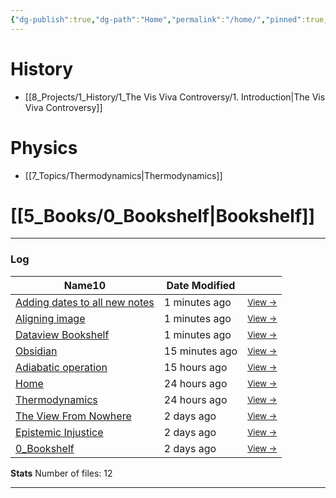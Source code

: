 ```yaml
---
{"dg-publish":true,"dg-path":"Home","permalink":"/home/","pinned":true,"tags":["gardenEntry"],"created":"2024-11-19T23:39:44.475+01:00","updated":"2024-12-16T23:58:30.280+01:00"}
---
```




# History

- [[8_Projects/1_History/1_The Vis Viva Controversy/1. Introduction\|The Vis Viva Controversy]]


# Physics

- [[7_Topics/Thermodynamics\|Thermodynamics]]


# [[5_Books/0_Bookshelf\|Bookshelf]]


---
### Log
<div><table class="dataview table-view-table"><thead class="table-view-thead"><tr class="table-view-tr-header"><th class="table-view-th"><span>Name</span><span class="dataview small-text">10</span></th><th class="table-view-th"><span>Date Modified</span></th><th class="table-view-th"><span></span></th></tr></thead><tbody class="table-view-tbody"><tr><td><span><a data-tooltip-position="top" aria-label="Development/Adding dates to all new notes.md" data-href="Development/Adding dates to all new notes.md" href="Development/Adding dates to all new notes.md" class="internal-link" target="_blank" rel="noopener nofollow">Adding dates to all new notes</a></span></td><td><span>1 minutes ago</span></td><td><span><small><a data-tooltip-position="top" aria-label="Development/Adding dates to all new notes.md" data-href="Development/Adding dates to all new notes.md" href="Development/Adding dates to all new notes.md" class="internal-link" target="_blank" rel="noopener nofollow">View →</a></small></span></td></tr><tr><td><span><a data-tooltip-position="top" aria-label="Development/Aligning image.md" data-href="Development/Aligning image.md" href="Development/Aligning image.md" class="internal-link" target="_blank" rel="noopener nofollow">Aligning image</a></span></td><td><span>1 minutes ago</span></td><td><span><small><a data-tooltip-position="top" aria-label="Development/Aligning image.md" data-href="Development/Aligning image.md" href="Development/Aligning image.md" class="internal-link" target="_blank" rel="noopener nofollow">View →</a></small></span></td></tr><tr><td><span><a data-tooltip-position="top" aria-label="Development/Dataview Bookshelf.md" data-href="Development/Dataview Bookshelf.md" href="Development/Dataview Bookshelf.md" class="internal-link" target="_blank" rel="noopener nofollow">Dataview Bookshelf</a></span></td><td><span>1 minutes ago</span></td><td><span><small><a data-tooltip-position="top" aria-label="Development/Dataview Bookshelf.md" data-href="Development/Dataview Bookshelf.md" href="Development/Dataview Bookshelf.md" class="internal-link" target="_blank" rel="noopener nofollow">View →</a></small></span></td></tr><tr><td><span><a data-tooltip-position="top" aria-label="7_Topics/Obsidian.md" data-href="7_Topics/Obsidian.md" href="7_Topics/Obsidian.md" class="internal-link" target="_blank" rel="noopener nofollow">Obsidian</a></span></td><td><span>15 minutes ago</span></td><td><span><small><a data-tooltip-position="top" aria-label="7_Topics/Obsidian.md" data-href="7_Topics/Obsidian.md" href="7_Topics/Obsidian.md" class="internal-link" target="_blank" rel="noopener nofollow">View →</a></small></span></td></tr><tr><td><span><a data-tooltip-position="top" aria-label="2_Atoms/Adiabatic operation.md" data-href="2_Atoms/Adiabatic operation.md" href="2_Atoms/Adiabatic operation.md" class="internal-link" target="_blank" rel="noopener nofollow">Adiabatic operation</a></span></td><td><span>15 hours ago</span></td><td><span><small><a data-tooltip-position="top" aria-label="2_Atoms/Adiabatic operation.md" data-href="2_Atoms/Adiabatic operation.md" href="2_Atoms/Adiabatic operation.md" class="internal-link" target="_blank" rel="noopener nofollow">View →</a></small></span></td></tr><tr><td><span><a data-tooltip-position="top" aria-label="1_Digital_Garden/Home.md" data-href="1_Digital_Garden/Home.md" href="1_Digital_Garden/Home.md" class="internal-link" target="_blank" rel="noopener nofollow">Home</a></span></td><td><span>24 hours ago</span></td><td><span><small><a data-tooltip-position="top" aria-label="1_Digital_Garden/Home.md" data-href="1_Digital_Garden/Home.md" href="1_Digital_Garden/Home.md" class="internal-link" target="_blank" rel="noopener nofollow">View →</a></small></span></td></tr><tr><td><span><a data-tooltip-position="top" aria-label="7_Topics/Thermodynamics.md" data-href="7_Topics/Thermodynamics.md" href="7_Topics/Thermodynamics.md" class="internal-link" target="_blank" rel="noopener nofollow">Thermodynamics</a></span></td><td><span>24 hours ago</span></td><td><span><small><a data-tooltip-position="top" aria-label="7_Topics/Thermodynamics.md" data-href="7_Topics/Thermodynamics.md" href="7_Topics/Thermodynamics.md" class="internal-link" target="_blank" rel="noopener nofollow">View →</a></small></span></td></tr><tr><td><span><a data-tooltip-position="top" aria-label="5_Books/The View From Nowhere.md" data-href="5_Books/The View From Nowhere.md" href="5_Books/The View From Nowhere.md" class="internal-link" target="_blank" rel="noopener nofollow">The View From Nowhere</a></span></td><td><span>2 days ago</span></td><td><span><small><a data-tooltip-position="top" aria-label="5_Books/The View From Nowhere.md" data-href="5_Books/The View From Nowhere.md" href="5_Books/The View From Nowhere.md" class="internal-link" target="_blank" rel="noopener nofollow">View →</a></small></span></td></tr><tr><td><span><a data-tooltip-position="top" aria-label="5_Books/Epistemic Injustice.md" data-href="5_Books/Epistemic Injustice.md" href="5_Books/Epistemic Injustice.md" class="internal-link" target="_blank" rel="noopener nofollow">Epistemic Injustice</a></span></td><td><span>2 days ago</span></td><td><span><small><a data-tooltip-position="top" aria-label="5_Books/Epistemic Injustice.md" data-href="5_Books/Epistemic Injustice.md" href="5_Books/Epistemic Injustice.md" class="internal-link" target="_blank" rel="noopener nofollow">View →</a></small></span></td></tr><tr><td><span><a data-tooltip-position="top" aria-label="5_Books/0_Bookshelf.md" data-href="5_Books/0_Bookshelf.md" href="5_Books/0_Bookshelf.md" class="internal-link" target="_blank" rel="noopener nofollow">0_Bookshelf</a></span></td><td><span>2 days ago</span></td><td><span><small><a data-tooltip-position="top" aria-label="5_Books/0_Bookshelf.md" data-href="5_Books/0_Bookshelf.md" href="5_Books/0_Bookshelf.md" class="internal-link" target="_blank" rel="noopener nofollow">View →</a></small></span></td></tr></tbody></table></div>

**Stats**
Number of files: 12



---
